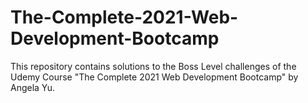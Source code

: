 # The-Complete-2021-Web-Development-Bootcamp
This repository contains solutions to the Boss Level challenges of the Udemy Course "The Complete 2021 Web Development Bootcamp" by Angela Yu.
